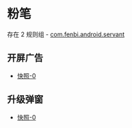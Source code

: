 # 粉笔

存在 2 规则组 - [com.fenbi.android.servant](/src/apps/com.fenbi.android.servant.ts)

## 开屏广告

- [快照-0](https://i.gkd.li/import/12999805)

## 升级弹窗

- [快照-0](https://i.gkd.li/import/12999725)
